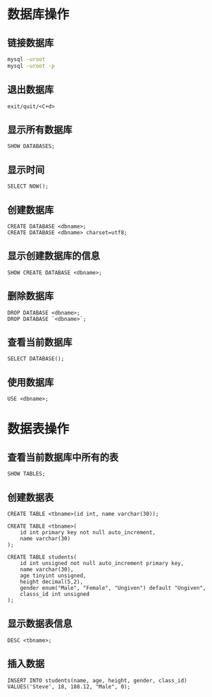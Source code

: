 # 数据库操作

## 链接数据库
```bash
mysql -uroot
mysql -uroot -p
```

## 退出数据库
```mysql
exit/quit/<C+d>
```

## 显示所有数据库
```mysql
SHOW DATABASES;
```

## 显示时间
```mysql
SELECT NOW();
```

## 创建数据库
```mysql
CREATE DATABASE <dbname>;
CREATE DATABASE <dbname> charset=utf8;
```

## 显示创建数据库的信息
```mysql
SHOW CREATE DATABASE <dbname>;
```

## 删除数据库
```mysql
DROP DATABASE <dbname>;
DROP DATABASE `<dbname>`;
```

## 查看当前数据库
```mysql
SELECT DATABASE();
```

## 使用数据库
```mysql
USE <dbname>;
```

# 数据表操作

## 查看当前数据库中所有的表
```mysql
SHOW TABLES;
```

## 创建数据表
```mysql
CREATE TABLE <tbname>(id int, name varchar(30));

CREATE TABLE <tbname>(
    id int primary key not null auto_increment,
    name varchar(30)
);

CREATE TABLE students(
    id int unsigned not null auto_increment primary key,
    name varchar(30),
    age tinyint unsigned,
    height decimal(5,2),
    gender enum("Male", "Female", "Ungiven") default "Ungiven",
    classs_id int unsigned
);
```

## 显示数据表信息
```mysql
DESC <tbname>;
```

## 插入数据
```mysql
INSERT INTO students(name, age, height, gender, class_id) VALUES('Steve', 18, 188.12, "Male", 0);
```

